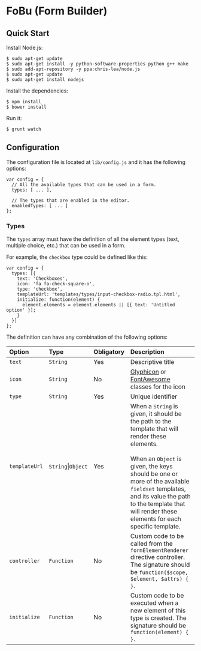FoBu (Form Builder)
===================

Quick Start
-----------

Install Node.js:

```
$ sudo apt-get update
$ sudo apt-get install -y python-software-properties python g++ make
$ sudo add-apt-repository -y ppa:chris-lea/node.js
$ sudo apt-get update
$ sudo apt-get install nodejs
```

Install the dependencies:

```
$ npm install
$ bower install
```

Run it:

```
$ grunt watch
```

Configuration
-------------

The configuration file is located at `lib/config.js` and it has the following options:

```
var config = {
  // All the available types that can be used in a form.
  types: [ ... ],
  
  // The types that are enabled in the editor.
  enabledTypes: [ ... ]
};
```

### Types

The `types` array must have the definition of all the element types (text, multiple choice,
etc.) that can be used in a form.

For example, the `checkbox` type could be defined like this:

```
var config = {
  types: [{
    text: 'Checkboxes',
    icon: 'fa fa-check-square-o',
    type: 'checkbox',
    templateUrl: 'templates/types/input-checkbox-radio.tpl.html',
    initialize: function(element) {
      element.elements = element.elements || [{ text: 'Untitled option' }];
    }
  }]
};
```

The definition can have any combination of the following options:

| Option        | Type                   | Obligatory | Description
| :------------ | :--------------------- | :--------- | :----------
| `text`        | `String`               | Yes        | Descriptive title
| `icon`        | `String`               | No         | [Glyphicon](http://getbootstrap.com/components/#glyphicons) or [FontAwesome](http://fontawesome.io/icons/) classes for the icon
| `type`        | `String`               | Yes        | Unique identifier
| `templateUrl` | `String`&#124;`Object` | Yes        | When a `String` is given, it should be the path to the template that will render these elements.<br><br>When an `Object` is given, the keys should be one or more of the available `fieldset` templates, and its value the path to the template that will render these elements for each specific template.
| `controller`  | `Function`             | No         | Custom code to be called from the `formElementRenderer` directive controller. The signature should be `function($scope, $element, $attrs) { }`.
| `initialize`  | `Function`             | No         | Custom code to be executed when a new element of this type is created. The signature should be `function(element) { }`.
